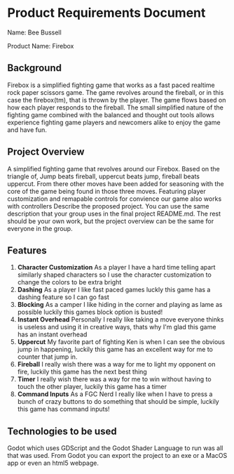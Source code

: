 # Product Requirements Document
Name: Bee Bussell

Product Name: Firebox

## Background
Firebox is a simplified fighting game that works as a fast paced realtime rock paper scissors game.
The game revolves around the fireball, or in this case the firebox(tm), that is thrown by the player.
The game flows based on how each player responds to the fireball. The small simplified nature of the fighting game
combined with the balanced and thought out tools allows experience fighting game players and newcomers alike to 
enjoy the game and have fun.

## Project Overview
A simplified fighting game that revolves around our Firebox. Based on the triangle of, Jump beats fireball, 
uppercut beats jump, fireball beats uppercut. From there other moves have been added for seasoning with the core
of the game being found in those three moves. Featuring player customization and remapable controls for convience 
our game also works with controllers
Describe the proposed project. You can use the same description that your group uses in the final project README.md. The rest should be your own work,
but the project overview can be the same for everyone in the group.

## Features
1. **Character Customization** As a player I have a hard time telling apart similarly shaped characters so I use the character customization to change the colors to be extra bright
2. **Dashing** As a player I like fast paced games luckly this game has a dashing feature so I can go fast
3. **Blocking** As a camper I like hiding in the corner and playing as lame as possible luckily this games block option is busted!
4. **Instant Overhead** Personally I really like taking a move everyone thinks is useless and using it in creative ways, thats why I'm glad this game has an instant overhead
5. **Uppercut** My favorite part of fighting Ken is when I can see the obvious jump in happening, luckily this game has an excellent way for me to counter that jump in.
6. **Fireball** I really wish there was a way for me to light my opponent on fire, luckily this game has the next best thing
7. **Timer** I really wish there was a way for me to win without having to touch the other player, luckily this game has a timer
8. **Command Inputs** As a FGC Nerd I really like when I have to press a bunch of crazy buttons to do something that should be simple, luckily this game has command inputs!

## Technologies to be used
Godot which uses GDScript and the Godot Shader Language to run was all that was used. From Godot you can export the project to an exe or a MacOS app
or even an html5 webpage.
